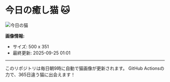# 今日の癒し猫 🐱

![今日の猫](https://cdn2.thecatapi.com/images/b7i.jpg)

**画像情報:**
- サイズ: 500 x 351
- 最終更新: 2025-09-25 01:01

---

このリポジトリは毎日朝9時に自動で猫画像が更新されます。
GitHub Actionsの力で、365日違う猫に出会えます！
